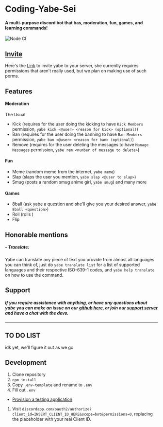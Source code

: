 # Coding-Yabe-Sei

#### A multi-purpose discord bot that has, moderation, fun, games, and learning commands!

![Node CI](https://github.com/IllusionMan1212/Yabe/workflows/Node%20CI/badge.svg)

## [Invite](https://discord.com/api/oauth2/authorize?client_id=755708845744980051&permissions=470150262&scope=bot)
Here's the [Link](https://discord.com/api/oauth2/authorize?client_id=755708845744980051&permissions=470150262&scope=bot) to invite yabe to your server, she currently requires permissions that aren't really used, but we plan on making use of such perms.

## Features
#### Moderation
The Usual
- Kick (requires for the user doing the kicking to have `Kick Members` permission, `yabe kick <@user> <reason for kick> (optional)`)
- Ban (requires for the user doing the banning to have `Ban Members` permission, `yabe ban <@user> <reason for ban> (optional)`)
- Remove (requires for the user deleting the messages to have `Manage Messages` permission, `yabe rem <number of message to delete>`)

#### Fun
- Meme (random meme from the internet, `yabe meme`)
- Slap (slaps the user you mention, `yabe slap <@user to slap>`)
- Smug (posts a random smug anime girl, `yabe smug`)
and many more

#### Games
- 8ball (ask yabe a question and she'll give you your desired answer, `yabe 8ball <question>`)
- Roll (rolls )
- Flip

## Honorable mentions

##### - Translate:
Yabe can translate any piece of text you provide from almost all languages you can think of, just do `yabe translate list` for a list of supported languages and their respective ISO-639-1 codes, and `yabe help translate` on how to use the command.

## Support

##### If you require assistance with anything, or have any questions about yabe you can make an issue on our [github here](https://github.com/illusionman1212/Yabe/issues), or join our [support server](https://discord.gg/yS3CFbV) and have a chat with the devs.

---

## TO DO LIST

idk yet, we'll figure it out as we go

## Development

1. Clone repository
1. `npm install`
1. Copy `.env-template` and rename to `.env`
1. Fill out `.env`
  - [Provision a testing application](https://discordapp.com/developers/applications/me)
1. Visit `discordapp.com/oauth2/authorize?client_id=INSERT_CLIENT_ID_HERE&scope=bot&permissions=0`, replacing the placeholder with your real Client ID.
